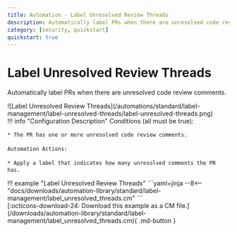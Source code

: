 ```yaml
---
title: Automation - Label Unresolved Review Threads
description: Automatically label PRs when there are unresolved code review comments.
category: [security, quickstart]
quickstart: true
---
```

# Label Unresolved Review Threads
Automatically label PRs when there are unresolved code review comments.

<div class="automationImage" markdown="1">
![Label Unresolved Review Threads](/automations/standard/label-management/label-unresolved-threads/label-unresolved-threads.png)
</div>
<div class="automationDescription" markdown="1">
!!! info "Configuration Description"
    Conditions (all must be true):

    * The PR has one or more unresolved code review comments.

    Automation Actions:

    * Apply a label that indicates how many unresolved comments the PR has.

</div>
<div class="automationExample" markdown="1">
!!! example "Label Unresolved Review Threads"
    ```yaml+jinja
    --8<-- "docs/downloads/automation-library/standard/label-management/label_unresolved_threads.cm"
    ```
    <div class="result" markdown>
      <span>
      [:octicons-download-24: Download this example as a CM file.](/downloads/automation-library/standard/label-management/label_unresolved_threads.cm){ .md-button }
      </span>
    </div>
</div>

